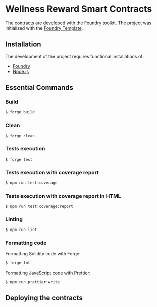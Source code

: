 # Wellness Reward Smart Contracts

The contracts are developed with the [Foundry](https://book.getfoundry.sh/) toolkit. The project was initialized with the [Foundry Template](https://github.com/PaulRBerg/foundry-template).


## Installation
The development of the project requires functional installations of:
- [Foundry](https://book.getfoundry.sh/getting-started/installation/)
- [Node.js](https://nodejs.org/en/download/)
  


## Essential Commands
### Build
```bash
$ forge build
```   

### Clean
```bash
$ forge clean
```

### Tests execution
```bash
$ forge test
```

### Tests execution with coverage report
```bash
$ npm run test:coverage
```

### Tests execution with coverage report in HTML
```bash
$ npm run test:coverage:report
```

### Linting
```bash
$ npm run lint
```

### Formatting code
Formatting Solidity code with Forge:
```bash
$ forge fmt
```
Formatting JavaScript code with Prettier:
```bash
$ npm run prettier:write
```

## Deploying the contracts